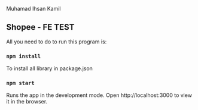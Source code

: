 Muhamad Ihsan Kamil

## Shopee - FE TEST

All you need to do to run this program is:

### `npm install`

To install all library in package.json

### `npm start`

Runs the app in the development mode.
Open http://localhost:3000 to view it in the browser.
